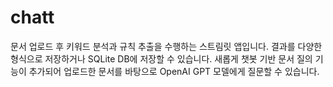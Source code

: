 # chatt

문서 업로드 후 키워드 분석과 규칙 추출을 수행하는 스트림릿 앱입니다. 
결과를 다양한 형식으로 저장하거나 SQLite DB에 저장할 수 있습니다. 
새롭게 챗봇 기반 문서 질의 기능이 추가되어 업로드한 문서를 바탕으로 
OpenAI GPT 모델에게 질문할 수 있습니다.

